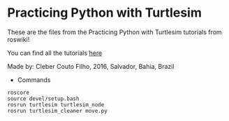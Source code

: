 # Practicing Python with Turtlesim
These are the files from the Practicing Python with Turtlesim tutorials from roswiki!

You can find all the tutorials [here
](http://wiki.ros.org/turtlesim/Tutorials)


Made by: Cleber Couto Filho, 2016, Salvador, Bahia, Brazil

- Commands

```
roscore
source devel/setup.bash
rosrun turtlesim turtlesim_node
rosrun turtlesim_cleaner move.py
```